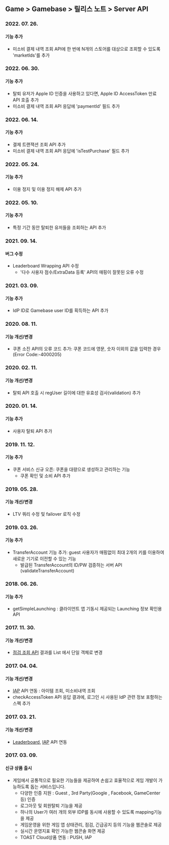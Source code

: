 ## Game > Gamebase > 릴리스 노트 > Server API

### 2022. 07. 26.

#### 기능 추가
* 미소비 결제 내역 조회 API에 한 번에 N개의 스토어를 대상으로 조회할 수 있도록 'marketIds'를 추가

### 2022. 06. 30.

#### 기능 추가
* 탈퇴 유저가 Apple ID 인증을 사용하고 있다면, Apple ID AccessToken 만료 API 호출 추가
* 미소비 결제 내역 조회 API 응답에 'paymentId' 필드 추가

### 2022. 06. 14.

#### 기능 추가
* 결제 트랜잭션 조회 API 추가
* 미소비 결제 내역 조회 API 응답에 'isTestPurchase' 필드 추가

### 2022. 05. 24.

#### 기능 추가
* 이용 정지 및 이용 정지 해제 API 추가

### 2022. 05. 10.

#### 기능 추가
* 특정 기간 동안 탈퇴한 유저들을 조회하는 API 추가

### 2021. 09. 14.

#### 버그 수정
* Leaderboard Wrapping API 수정
	* '다수 사용자 점수/ExtraData 등록' API의 매핑이 잘못된 오류 수정

### 2021. 03. 09.

#### 기능 추가
* IdP ID로 Gamebase user ID를 획득하는 API 추가

### 2020. 08. 11.

#### 기능 개선/변경
* 쿠폰 소진 API의 오류 코드 추가: 쿠폰 코드에 영문, 숫자 이외의 값을 입력한 경우(Error Code:-4000205)

### 2020. 02. 11.

#### 기능 개선/변경
* 탈퇴 API 호출 시 regUser 길이에 대한 유효성 검사(validation) 추가

### 2020. 01. 14.

#### 기능 추가
* 사용자 탈퇴 API 추가

### 2019. 11. 12.

#### 기능 추가
* 쿠폰 서비스 신규 오픈: 쿠폰을 대량으로 생성하고 관리하는 기능
	* 쿠폰 확인 및 소비 API 추가

### 2019. 05. 28.

#### 기능 개선/변경
* LTV 쿼리 수정 및 failover 로직 수정

### 2019. 03. 26.

#### 기능 추가
* TransferAccount 기능 추가: guest 사용자가 매핑없이 최대 2개의 키를 이용하여 새로운 기기로 이전할 수 있는 기능
	* 발급된 TransferAccount의 ID/PW 검증하는 서버 API (validateTransferAccount)

### 2018. 06. 26.

#### 기능 추가
* getSimpleLaunching : 클라이언트 앱 기동시 제공되는 Launching 정보 확인용 API

### 2017. 11. 30.

#### 기능 개선/변경
* [점검 조회 API](./api-guide/#check-under-maintenance) 결과를 List 에서 단일 객체로 변경

### 2017. 04. 04.

#### 기능 개선/변경
* [IAP](./api-guide/#purchaseiap) API 연동 : 아이템 조회, 미소비내역 조회
* checkAccessToken API 응답 결과에, 로그인 시 사용된 IdP 관련 정보 포함하는 스펙 추가

### 2017. 03. 21.

#### 기능 개선/변경
* [Leaderboard](./api-guide/#leaderboard), [IAP](./api-guide/#purchaseiap) API 연동

### 2017. 03. 09.

#### 신규 상품 출시
* 게임에서 공통적으로 필요한 기능들을 제공하여 손쉽고 효율적으로 게임 개발이 가능하도록 돕는 서비스입니다.
	* 다양한 인증 지원 : Guest , 3rd Party(Google , Facebook, GameCenter 등) 인증
	* 로그아웃 및 회원탈퇴 기능을 제공
	* 하나의 User가 여러 개의 외부 IDP를 동시에 사용할 수 있도록 mapping기능을 제공
	* 게임운영을 위한 게임 앱 상태관리, 점검, 긴급공지 등의 기능을 웹콘솔로 제공
	* 실시간 운영지표 확인 가능한 웹콘솔 화면 제공
	* TOAST Cloud상품 연동 : PUSH, IAP
